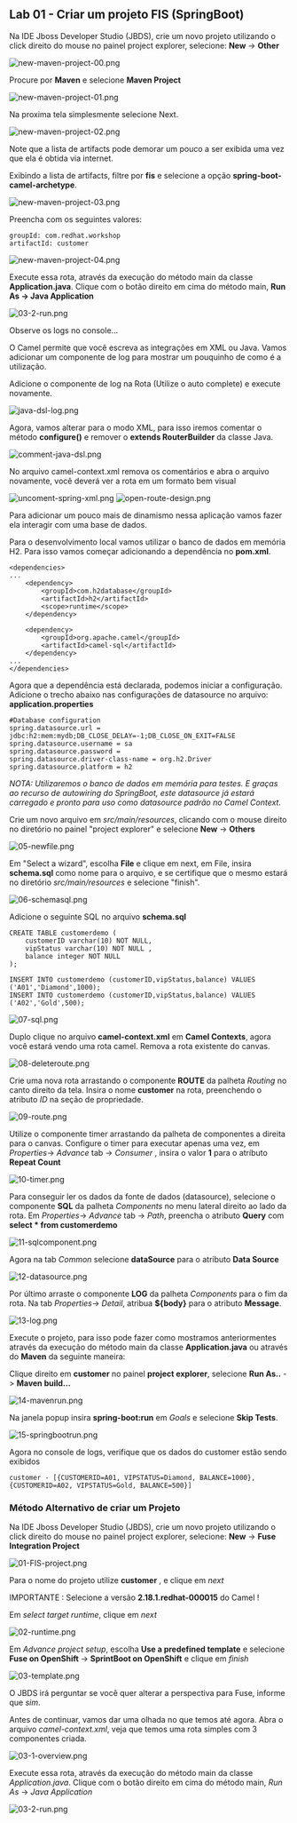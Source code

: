 ## Lab 01 - Criar um projeto FIS (SpringBoot)

Na IDE Jboss Developer Studio (JBDS), crie um novo projeto utilizando o click direito do mouse no painel project explorer, selecione: **New** -> **Other**

![new-maven-project-00.png](./img/new-maven-project-00.png)

Procure por **Maven** e selecione **Maven Project**

![new-maven-project-01.png](./img/new-maven-project-01.png)

Na proxima tela simplesmente selecione Next.

![new-maven-project-02.png](./img/new-maven-project-02.png)

Note que a lista de artifacts pode demorar um pouco a ser exibida uma vez que ela é obtida via internet.

Exibindo a lista de artifacts, filtre por **fis** e selecione a opção **spring-boot-camel-archetype**.

![new-maven-project-03.png](./img/new-maven-project-03.png)

Preencha com os seguintes valores:

	groupId: com.redhat.workshop
	artifactId: customer

![new-maven-project-04.png](./img/new-maven-project-04.png)

Execute essa rota, através da execução do método main da classe **Application.java**. Clique com o botão direito em cima do método main, **Run As -> Java Application**

![03-2-run.png](./img/run-java-application.png)

Observe os logs no console...

O Camel permite que você escreva as integrações em XML ou Java. Vamos adicionar um componente de log para mostrar um pouquinho de como é a utilização.

Adicione o componente de log na Rota (Utilize o auto complete) e execute novamente.

![java-dsl-log.png](./img/java-dsl-log.png)

Agora, vamos alterar para o modo XML, para isso iremos comentar o método **configure()** e remover o **extends RouterBuilder** da classe Java.

![comment-java-dsl.png](./img/comment-java-dsl.png)

No arquivo camel-context.xml remova os comentários e abra o arquivo novamente, você deverá ver a rota em um formato bem visual

![uncoment-spring-xml.png](./img/uncomment-spring-xml.png)
![open-route-design.png](./img/open-route-design.png)

Para adicionar um pouco mais de dinamismo nessa aplicação vamos fazer ela interagir com uma base de dados.

Para o desenvolvimento local vamos utilizar o banco de dados em memória H2. Para isso vamos começar adicionando a dependência no **pom.xml**.

	<dependencies>
	...
		<dependency>
			<groupId>com.h2database</groupId>
			<artifactId>h2</artifactId>
			<scope>runtime</scope>
		</dependency>
		
		<dependency>
			<groupId>org.apache.camel</groupId>
			<artifactId>camel-sql</artifactId>
		</dependency>
	...
	</dependencies>

Agora que a dependência está declarada, podemos iniciar a configuração. Adicione o trecho abaixo nas configurações de datasource no arquivo: **application.properties**

	#Database configuration
	spring.datasource.url = jdbc:h2:mem:mydb;DB_CLOSE_DELAY=-1;DB_CLOSE_ON_EXIT=FALSE
	spring.datasource.username = sa
	spring.datasource.password = 
	spring.datasource.driver-class-name = org.h2.Driver
	spring.datasource.platform = h2

*NOTA: Utilizaremos o banco de dados em memória para testes. E graças ao recurso de autowiring do SpringBoot, este datasource já estará carregado e pronto para uso como datasource padrão no Camel Context.*

Crie um novo arquivo em *src/main/resources*, clicando com o mouse direito no diretório no painel "project explorer" e selecione **New** -> **Others**

![05-newfile.png](./img/05-newfile.png)

Em "Select a wizard", escolha **File** e clique em next, 
em File, insira **schema.sql** como nome para o arquivo, e se certifique que o mesmo estará no diretório *src/main/resources* e selecione "finish".

![06-schemasql.png](./img/06-schemasql.png)

Adicione o seguinte SQL no arquivo **schema.sql**

	CREATE TABLE customerdemo (
		customerID varchar(10) NOT NULL,
		vipStatus varchar(10) NOT NULL ,
		balance integer NOT NULL
	);

	INSERT INTO customerdemo (customerID,vipStatus,balance) VALUES ('A01','Diamond',1000);
	INSERT INTO customerdemo (customerID,vipStatus,balance) VALUES ('A02','Gold',500);

![07-sql.png](./img/07-schema-sql.png)

Duplo clique no arquivo **camel-context.xml** em **Camel Contexts**, agora você estará vendo uma rota camel. Remova a rota existente do canvas.

![08-deleteroute.png](./img/08-deleteroute.png)

Crie uma nova rota arrastando o componente **ROUTE** da palheta *Routing* no canto direito da tela. Insira o nome **customer** na rota, preenchendo o atributo *ID* na seção de propriedade.

![09-route.png](./img/09-route.png)

Utilize o componente timer arrastando da palheta de componentes a direita para o canvas. Configure o timer para executar apenas uma vez, em *Properties*-> *Advance* tab -> *Consumer* , insira o valor **1** para o atríbuto **Repeat Count**

![10-timer.png](./img/10-timer.png)

Para conseguir ler os dados da fonte de dados (datasource), selecione o componente **SQL** da palheta *Components* no menu lateral direito ao lado da rota. Em *Properties*-> *Advance* tab -> *Path*, preencha o atributo **Query** com **select * from customerdemo** 

![11-sqlcomponent.png](./img/11-sqlcomponent.png)

Agora na tab *Common* selecione **dataSource** para o atributo **Data Source**

![12-datasource.png](./img/12-datasource.png)

Por último arraste o componente **LOG** da palheta *Components* para o fim da rota. Na tab *Properties*-> *Detail*, atribua **${body}** para  o atributo **Message**.

![13-log.png](./img/13-log.png)

Execute o projeto, para isso pode fazer como mostramos anteriormentes através da execução do método main da classe **Application.java** ou através do **Maven** da seguinte maneira:

Clique direito em **customer** no painel **project explorer**, selecione **Run As..** -> **Maven build...** 

![14-mavenrun.png](./img/14-mavenrun.png)

Na janela popup insira **spring-boot:run** em *Goals* e selecione **Skip Tests**.

![15-springbootrun.png](./img/15-springbootrun.png)

Agora no console de logs, verifique que os dados do customer estão sendo exibidos

	customer - [{CUSTOMERID=A01, VIPSTATUS=Diamond, BALANCE=1000}, {CUSTOMERID=A02, VIPSTATUS=Gold, BALANCE=500}]


### Método Alternativo de criar um Projeto

Na IDE Jboss Developer Studio (JBDS), crie um novo projeto utilizando o click direito do mouse no painel project explorer, selecione: **New** -> **Fuse Integration Project**

![01-FIS-project.png](./img/01-FIS-project.png)

Para o nome do projeto utilize **customer** , e clique em *next*

IMPORTANTE : Selecione a versão **2.18.1.redhat-000015** do Camel !

Em *select target runtime*, clique em *next*

![02-runtime.png](./img/02-runtime.png)

Em *Advance project setup*, escolha **Use a predefined template** e selecione **Fuse on OpenShift** -> **SprintBoot on OpenShift** e clique em *finish*

![03-template.png](./img/03-template.png)

O JBDS irá perguntar se você quer alterar a perspectiva para Fuse, informe que *sim*.

Antes de continuar, vamos dar uma olhada no que temos até agora. Abra o arquivo *camel-context.xml*, veja que temos uma rota simples com 3 componentes criada.

![03-1-overview.png](./img/03-1-overview.png)

Execute essa rota, através da execução do método main da classe *Application.java*. Clique com o botão direito em cima do método main, *Run As* -> *Java Application*

![03-2-run.png](./img/03-2-run.png)